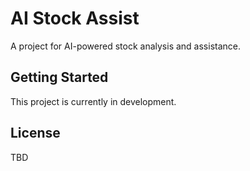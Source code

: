 # AI Stock Assist

A project for AI-powered stock analysis and assistance.

## Getting Started

This project is currently in development.

## License

TBD
